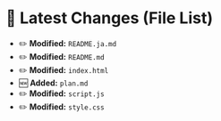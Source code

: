 # 🔄 Latest Changes (File List)

- ✏️ **Modified:** `README.ja.md`
- ✏️ **Modified:** `README.md`
- ✏️ **Modified:** `index.html`
- 🆕 **Added:** `plan.md`
- ✏️ **Modified:** `script.js`
- ✏️ **Modified:** `style.css`
